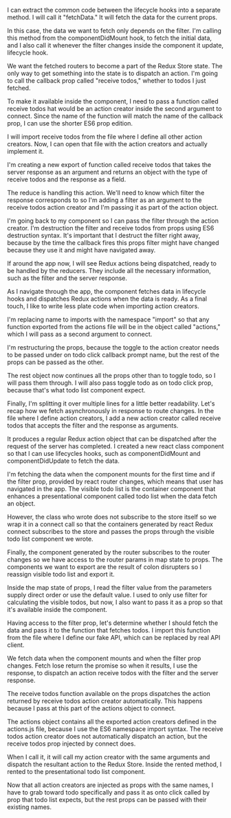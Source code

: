 I can extract the common code between the lifecycle hooks into a separate method. I will call it "fetchData." It will fetch the data for the current props.

In this case, the data we want to fetch only depends on the filter. I'm calling this method from the componentDidMount hook, to fetch the initial data, and I also call it whenever the filter changes inside the component it update, lifecycle hook.

We want the fetched routers to become a part of the Redux Store state. The only way to get something into the state is to dispatch an action. I'm going to call the callback prop called "receive todos," whether to todos I just fetched.

To make it available inside the component, I need to pass a function called receive todos hat would be an action creator inside the second argument to connect. Since the name of the function will match the name of the callback prop, I can use the shorter ES6 prop edition.

I will import receive todos from the file where I define all other action creators. Now, I can open that file with the action creators and actually implement it.

I'm creating a new export of function called receive todos that takes the server response as an argument and returns an object with the type of receive todos and the response as a field.

The reduce is handling this action. We'll need to know which filter the response corresponds to so I'm adding a filter as an argument to the receive todos action creator and I'm passing it as part of the action object.

I'm going back to my component so I can pass the filter through the action creator. I'm destruction the filter and receive todos from props using ES6 destruction syntax. It's important that I destruct the filter right away, because by the time the callback fires this props filter might have changed because they use it and might have navigated away.

If around the app now, I will see Redux actions being dispatched, ready to be handled by the reducers. They include all the necessary information, such as the filter and the server response.

As I navigate through the app, the component fetches data in lifecycle hooks and dispatches Redux actions when the data is ready. As a final touch, I like to write less plate code when importing action creators.

I'm replacing name to imports with the namespace "import" so that any function exported from the actions file will be in the object called "actions," which I will pass as a second argument to connect.

I'm restructuring the props, because the toggle to the action creator needs to be passed under on todo click callback prompt name, but the rest of the props can be passed as the other.

The rest object now continues all the props other than to toggle todo, so I will pass them through. I will also pass toggle todo as on todo click prop, because that's what todo list component expect.

Finally, I'm splitting it over multiple lines for a little better readability. Let's recap how we fetch asynchronously in response to route changes. In the file where I define action creators, I add a new action creator called receive todos that accepts the filter and the response as arguments.

It produces a regular Redux action object that can be dispatched after the request of the server has completed. I created a new react class component so that I can use lifecycles hooks, such as componentDidMount and componentDidUpdate to fetch the data.

I'm fetching the data when the component mounts for the first time and if the filter prop, provided by react router changes, which means that user has navigated in the app. The visible todo list is the container component that enhances a presentational component called todo list when the data fetch an object.

However, the class who wrote does not subscribe to the store itself so we wrap it in a connect call so that the containers generated by react Redux connect subscribes to the store and passes the props through the visible todo list component we wrote.

Finally, the component generated by the router subscribes to the router changes so we have access to the router params in map state to props. The components we want to export are the result of colon disrupters so I reassign visible todo list and export it.

Inside the map state of props, I read the filter value from the parameters supply direct order or use the default value. I used to only use filter for calculating the visible todos, but now, I also want to pass it as a prop so that it's available inside the component.

Having access to the filter prop, let's determine whether I should fetch the data and pass it to the function that fetches todos. I import this function from the file where I define our fake API, which can be replaced by real API client.

We fetch data when the component mounts and when the filter prop changes. Fetch lose return the promise so when it results, I use the response, to dispatch an action receive todos with the filter and the server response.

The receive todos function available on the props dispatches the action returned by receive todos action creator automatically. This happens because I pass at this part of the actions object to connect.

The actions object contains all the exported action creators defined in the actions.js file, because I use the ES6 namespace import syntax. The receive todos action creator does not automatically dispatch an action, but the receive todos prop injected by connect does.

When I call it, it will call my action creator with the same arguments and dispatch the resultant action to the Redux Store. Inside the rented method, I rented to the presentational todo list component.

Now that all action creators are injected as props with the same names, I have to grab toward todo specifically and pass it as onto click called by prop that todo list expects, but the rest props can be passed with their existing names.